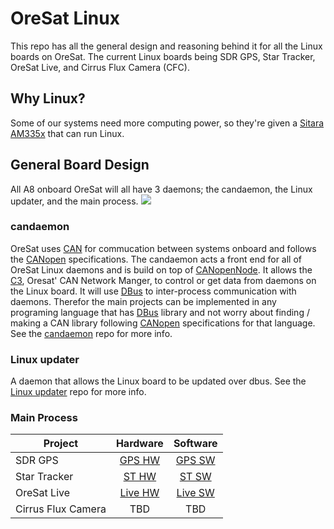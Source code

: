 # OreSat Linux
This repo has all the general design and reasoning behind it for all the Linux boards on OreSat.
The current Linux boards being SDR GPS, Star Tracker, OreSat Live, and Cirrus Flux Camera (CFC).


## Why Linux?
Some of our systems need more computing power, so they're given a [Sitara AM335x] that can run Linux.


## General Board Design
All A8 onboard OreSat will all have 3 daemons; the candaemon, the Linux updater, and the main process. 
![](https://github.com/oresat/oresat-linux-candaemon/docs/OreSatLinuxDiagram.jpg)

### candaemon
OreSat uses [CAN] for commucation between systems onboard and follows the [CANopen] specifications.
The candaemon acts a front end for all of OreSat Linux daemons and is build on top of [CANopenNode]. 
It allows the [C3], Oresat' CAN Network Manger, to control or get data from daemons on the Linux board. 
It will use [DBus] to inter-process communication with daemons. 
Therefor the main projects can be implemented in any programing language that has [DBus] library 
and not worry about finding / making a CAN library following [CANopen] specifications for that language.
See the [candaemon] repo for more info.

### Linux updater
A daemon that allows the Linux board to be updated over dbus.
See the [Linux updater] repo for more info.

### Main Process
| Project               | Hardware  | Software  |
| --------------------- |:---------:| :-------: |
| SDR GPS               | [GPS HW]  | [GPS SW]  |
| Star Tracker          | [ST HW]   | [ST SW]   |
| OreSat Live           | [Live HW] | [Live SW] |
| Cirrus Flux Camera    | TBD       | TBD       |



<!-- OreSat repos -->
[GPS SW]:https://github.com/oresat/oresat-gps-software
[GPS HW]:https://github.com/oresat/oresat-gps-hardware
[ST HW]:https://github.com/oresat/oresat-star-tracker
[ST SW]:https://github.com/oresat/oresat-star-tracker-software
[Live HW]:https://github.com/oresat/oresat-dxwifi-hardware
[Live SW]:https://github.com/oresat/oresat-dxwifi-software
[candaemon]:https://github.com/oresat/oresat-linux-candaemon
[Linux updater]:https://github.com/oresat/oresat-linux-updater
[C3]:https://github.com/oresat/oresat-c3

<!-- Other repos -->
[CANopenNode]:https://github.com/CANopenNode/CANopenNode

<!-- Other links -->
[CAN]:https://en.wikipedia.org/wiki/CAN_bus
[CANopen]:https://en.wikipedia.org/wiki/CANopen`
[DBus]:https://en.wikipedia.org/wiki/D-Bus
[Sitara AM335x]:https://www.ti.com/processors/sitara-arm/am335x-cortex-a8/overview.html
